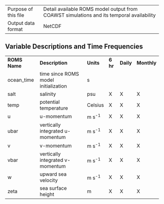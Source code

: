 | | |
|:-----|:-----|
| Purpose of this file | Detail available ROMS model output from COAWST simulations and its temporal availability |
| Output data format | NetCDF |


## Variable Descriptions and Time Frequencies

| | | | | | |
|:-----|:-----|:-----|:-----|:-----|:-----|
| **ROMS Name** | **Description** | **Units** |  **6 hr** | **Daily** | **Monthly** |
| ocean_time | time since ROMS model initialization | s | | | |
| salt | salinity | psu | X | X | X |
| temp | potential temperature | Celsius | X | X | X |
| u | u-momentum | m s<sup>-1</sup> | X | X | X |
| ubar | vertically integrated u-momentum | m s<sup>-1</sup> | X | X | X |
| v | v-momentum | m s<sup>-1</sup> | X | X | X |
| vbar | vertically integrated v-momentum | m s<sup>-1</sup> | X | X | X |
| w | upward sea velocity | m s<sup>-1</sup> | X | X | X |
| zeta | sea surface height | m | X | X | X |
